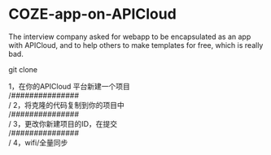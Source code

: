 # COZE-app-on-APICloud
The interview company asked for webapp to be encapsulated as an app with APICloud, and to help others to make templates for free, which is really bad.

git clone 

1，在你的APICloud 平台新建一个项目<br>
/*###############<br>*/
2，将克隆的代码复制到你的项目中 <br>
/*###############<br>*/
3，更改你新建项目的ID，在提交<br>
/*###############<br>*/
4，wifi/全量同步

